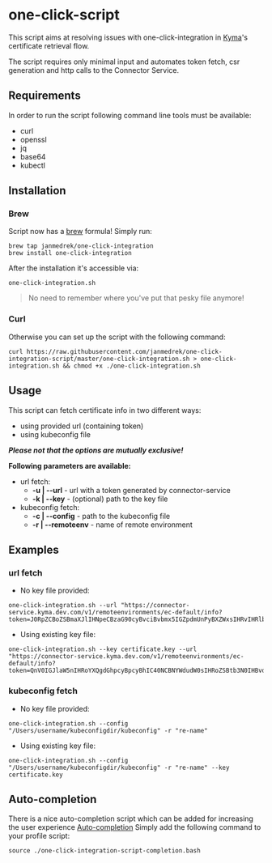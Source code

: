 # one-click-script

This script aims at resolving issues with one-click-integration in [Kyma](https://github.com/kyma-project/kyma)'s certificate retrieval flow.

The script requires only minimal input and automates token fetch, csr generation
and http calls to the Connector Service.

## Requirements

In order to run the script following command line tools must be available:
- curl
- openssl
- jq
- base64
- kubectl

## Installation

### Brew
Script now has a [brew](https://github.com/Homebrew/brew) formula! Simply run:
```
brew tap janmedrek/one-click-integration
brew install one-click-integration
```

After the installation it's accessible via:
```
one-click-integration.sh
```

> No need to remember where you've put that pesky file anymore!

### Curl
Otherwise you can set up the script with the following command:
```
curl https://raw.githubusercontent.com/janmedrek/one-click-integration-script/master/one-click-integration.sh > one-click-integration.sh && chmod +x ./one-click-integration.sh
```

## Usage

This script can fetch certificate info in two different ways:
- using provided url (containing token)
- using kubeconfig file

***Please not that the options are mutually exclusive!***

__Following parameters are available:__

- url fetch:
  - __-u | --url__ - url with a token generated by connector-service
  - __-k | --key__ - (optional) path to the key file
- kubeconfig fetch:
  - __-c | --config__ - path to the kubeconfig file
  - __-r | --remoteenv__ - name of remote environment

## Examples

### url fetch
- No key file provided:
```
one-click-integration.sh --url "https://connector-service.kyma.dev.com/v1/remoteenvironments/ec-default/info?token=J0RpZCBoZSBmaXJlIHNpeCBzaG90cyBvciBvbmx5IGZpdmUnPyBXZWxsIHRvIHRlbGwgeW91IHRoZSB0cnV0aCwgaW4gYWxsIHRoaXMgZXhjaXRlbWVudCwgaSBraW5kIG9mIGxvc3QgdHJhY2sgbXlzZWxmLg=="
```
- Using existing key file:
```
one-click-integration.sh --key certificate.key --url "https://connector-service.kyma.dev.com/v1/remoteenvironments/ec-default/info?token=QnV0IGJlaW5nIHRoYXQgdGhpcyBpcyBhIC40NCBNYWdudW0sIHRoZSBtb3N0IHBvd2VyZnVsIGhhbmRndW4gaW4gdGhlIHdvcmxkLCBhbmQgd291bGQgYmxvdyB5b3VyIGhlYWQgY2xlYW4gb2ZmLCB5b3UndmUgZ290IHRvIGFzayB5b3Vyc2VsZiBvbmUgcXVlc3Rpb246ICdEbyBJIGZlZWwgbHVja3k/JyBXZWxsIGRvIHlhLCBwdW5rPw=="
```

### kubeconfig fetch
- No key file provided:
```
one-click-integration.sh --config "/Users/username/kubeconfigdir/kubeconfig" -r "re-name"
```
- Using existing key file:
```
one-click-integration.sh --config "/Users/username/kubeconfigdir/kubeconfig" -r "re-name" --key certificate.key
```

## Auto-completion

There is a nice auto-completion script which can be added for increasing the user experience [Auto-completion](./one-click-integration-script-completion.bash)
Simply add the following command to your profile script:

```console
source ./one-click-integration-script-completion.bash
```

